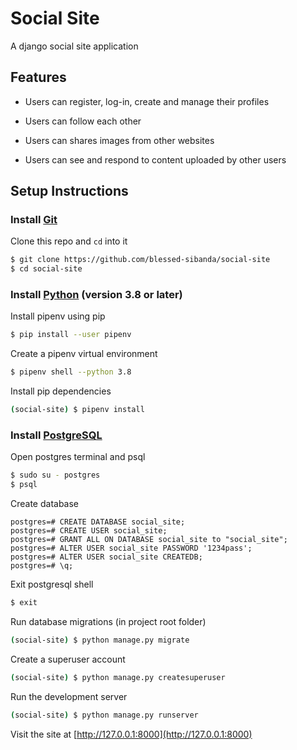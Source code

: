 # Social Site

A django social site application

## Features

- Users can register, log-in, create and manage their profiles

- Users can follow each other

- Users can shares images from other websites

- Users can see and respond to content uploaded by other users

## Setup Instructions

### Install [Git](https://git-scm.com/downloads)

Clone this repo and `cd` into it

```bash
$ git clone https://github.com/blessed-sibanda/social-site
$ cd social-site
```

### Install [Python](https://python.org/downloads) (version 3.8 or later)

Install pipenv using pip

```bash
$ pip install --user pipenv
```

Create a pipenv virtual environment

```bash
$ pipenv shell --python 3.8
```

Install pip dependencies

```bash
(social-site) $ pipenv install
```

### Install [PostgreSQL](https://www.postgresql.org/download/)

Open postgres terminal and psql

```bash
$ sudo su - postgres
$ psql
```

Create database

```psql
postgres=# CREATE DATABASE social_site;
postgres=# CREATE USER social_site;
postgres=# GRANT ALL ON DATABASE social_site to "social_site";
postgres=# ALTER USER social_site PASSWORD '1234pass';
postgres=# ALTER USER social_site CREATEDB;
postgres=# \q;
```

Exit postgresql shell

```bash
$ exit
```

Run database migrations (in project root folder)

```bash
(social-site) $ python manage.py migrate
```

Create a superuser account

```bash
(social-site) $ python manage.py createsuperuser
```

Run the development server

```bash
(social-site) $ python manage.py runserver
```

Visit the site at [http://127.0.0.1:8000](http://127.0.0.1:8000)


